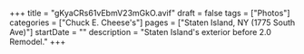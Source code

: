 +++
title = "gKyaCRs61vEbmV23mGkO.avif"
draft = false
tags = ["Photos"]
categories = ["Chuck E. Cheese's"]
pages = ["Staten Island, NY (1775 South Ave)"]
startDate = ""
description = "Staten Island's exterior before 2.0 Remodel."
+++
